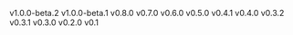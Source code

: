 v1.0.0-beta.2
v1.0.0-beta.1
v0.8.0
v0.7.0
v0.6.0
v0.5.0
v0.4.1
v0.4.0
v0.3.2
v0.3.1
v0.3.0
v0.2.0
v0.1
